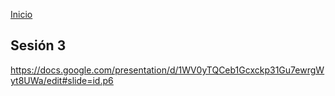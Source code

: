 <!-- No borrar o modificar -->
[Inicio](./index.md)

## Sesión 3 


<!-- Su documentación aquí -->

<u> https://docs.google.com/presentation/d/1WV0yTQCeb1Gcxckp31Gu7ewrgWyt8UWa/edit#slide=id.p6 




